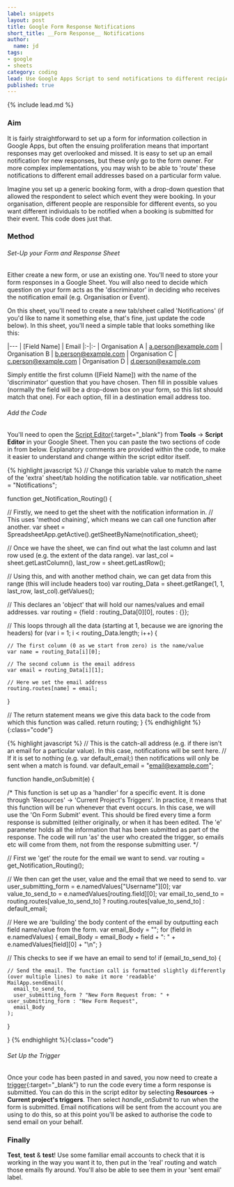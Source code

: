 ```yaml
---
label: snippets
layout: post
title: Google Form Response Notifications
short_title: __Form Response__ Notifications
author:
  name: jd
tags:
- google
- sheets
category: coding
lead: Use Google Apps Script to send notifications to different recipients based on a form value (e.g. organisation)
published: true
---
```

{% include lead.md %}

### Aim

It is fairly straightforward to set up a form for information collection in Google Apps, but often the ensuing proliferation means that important responses may get overlooked and missed. It is easy to set up an email notification for new responses, but these only go to the form owner. For more complex implementations, you may wish to be able to 'route' these notifications to different email addresses based on a particular form value.

Imagine you set up a generic booking form, with a drop-down question that allowed the respondent to select which event they were booking. In your organisation, different people are responsible for different events, so you want different individuals to be notified when a booking is submitted for their event. This code does just that.

### Method

###### Set-Up your Form and Response Sheet

Either create a new form, or use an existing one. You'll need to store your form responses in a Google Sheet. You will also need to decide which question on your form acts as the 'discriminator' in deciding who receives the notification email (e.g. Organisation or Event).

On this sheet, you'll need to create a new tab/sheet called 'Notifications' (if you'd like to name it something else, that's fine, just update the code below). In this sheet, you'll need a simple table that looks something like this:

|---
| [Field Name] | Email
|:-|:-
| Organisation A | a.person@example.com
| Organisation B | b.person@example.com
| Organisation C | c.person@example.com
| Organisation D | d.person@example.com

Simply entitle the first column ([Field Name]) with the name of the 'discriminator' question that you have chosen. Then fill in possible values (normally the field will be a drop-down box on your form, so this list should match that one). For each option, fill in a destination email address too.

###### Add the Code

You'll need to open the [Script Editor](https://developers.google.com/apps-script/guides/bound){:target="_blank"} from __Tools__ -> __Script Editor__ in your Google Sheet. Then you can paste the two sections of code in from below. Explanatory comments are provided within the code, to make it easier to understand and change within the script editor itself.

{% highlight javascript %}
// Change this variable value to match the name of the 'extra' sheet/tab holding the notification table.
var notification_sheet = "Notifications";

function get_Notification_Routing() {
  
  // Firstly, we need to get the sheet with the notification information in.
  // This uses 'method chaining', which means we can call one function after another.
  var sheet = SpreadsheetApp.getActive().getSheetByName(notification_sheet);
  
  // Once we have the sheet, we can find out what the last column and last row used (e.g. the extent of the data range).
  var last_col = sheet.getLastColumn(), last_row = sheet.getLastRow();
  
  // Using this, and with another method chain, we can get data from this range (this will include headers too)
  var routing_Data = sheet.getRange(1, 1, last_row, last_col).getValues();
  
  // This declares an 'object' that will hold our names/values and email addresses.
  var routing = {field : routing_Data[0][0], routes : {}};
  
  // This loops through all the data (starting at 1, because we are ignoring the headers)
  for (var i = 1; i < routing_Data.length; i++) {
    
    // The first column (0 as we start from zero) is the name/value
    var name = routing_Data[i][0];
    
    // The second column is the email address
    var email = routing_Data[i][1];
    
    // Here we set the email address
    routing.routes[name] = email;
    
  }
  
  // The return statement means we give this data back to the code from which this function was called.
  return routing;
}
{% endhighlight %}{:class="code"}

{% highlight javascript %}
// This is the catch-all address (e.g. if there isn't an email for a particular value). In this case, notifications will be sent here.
// If it is set to nothing (e.g. var default_email;) then notifications will only be sent when a match is found.
var default_email = "email@example.com";

function handle_onSubmit(e) {
  
  /* 
    This function is set up as a 'handler' for a specific event. It is done through 'Resources' -> 'Current Project's Triggers'.
    In practice, it means that this function will be run whenever that event occurs. In this case, we will use the 'On Form Submit' event.
    This should be fired every time a form response is submitted (either originally, or when it has been edited.
    The 'e' parameter holds all the information that has been submitted as part of the response.
    The code will run 'as' the user who created the trigger, so emails etc will come from them, not from the response submitting user.
  */
  
  // First we 'get' the route for the email we want to send.
  var routing = get_Notification_Routing();
  
  // We then can get the user, value and the email that we need to send to.
  var user_submitting_form = e.namedValues["Username"][0];
  var value_to_send_to = e.namedValues[routing.field][0];
  var email_to_send_to = routing.routes[value_to_send_to] ? routing.routes[value_to_send_to] : default_email;
  
  // Here we are 'building' the body content of the email by outputting each field name/value from the form.
  var email_Body = "";
  for (field in e.namedValues) {
    email_Body = email_Body + field + ": " + e.namedValues[field][0] + "\n";
  }
    
  // This checks to see if we have an email to send to!
  if (email_to_send_to) {
  
    // Send the email. The function call is formatted slightly differently (over multiple lines) to make it more 'readable'
    MailApp.sendEmail(
      email_to_send_to,
      user_submitting_form ? "New Form Request from: " + user_submitting_form : "New Form Request",
      email_Body
    );
  
  }
  
}
{% endhighlight %}{:class="code"}

###### Set Up the Trigger

Once your code has been pasted in and saved, you now need to create a [trigger](https://developers.google.com/apps-script/guides/triggers/events){:target="_blank"} to run the code every time a form response is submitted. You can do this in the script editor by selecting __Resources__ -> __Current project's triggers__. Then select _handle_onSubmit_ to run when the form is submitted. Email notifications will be sent from the account you are using to do this, so at this point you'll be asked to authorise the code to send email on your behalf.

### Finally

__Test__, __test__ & __test__! Use some familiar email accounts to check that it is working in the way you want it to, then put in the 'real' routing and watch those emails fly around. You'll also be able to see them in your 'sent email' label.